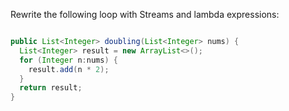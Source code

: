 Rewrite the following loop with Streams and lambda expressions:


```java

public List<Integer> doubling(List<Integer> nums) {
  List<Integer> result = new ArrayList<>();
  for (Integer n:nums) {
    result.add(n * 2);
  }
  return result;
}

```